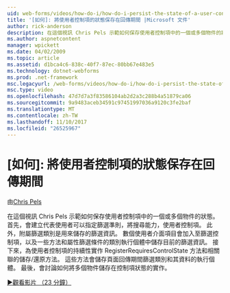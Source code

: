 ```yaml
---
uid: web-forms/videos/how-do-i/how-do-i-persist-the-state-of-a-user-control-during-a-postback
title: '[如何]: 將使用者控制項的狀態保存在回傳期間 |Microsoft 文件'
author: rick-anderson
description: 在這個視訊 Chris Pels 示範如何保存使用者控制項中的一個或多個物件的狀態。 首先，會建立代表 abilit 使用者控制項...
ms.author: aspnetcontent
manager: wpickett
ms.date: 04/02/2009
ms.topic: article
ms.assetid: d1bca4c6-838c-40f7-87ec-80bb67e483e5
ms.technology: dotnet-webforms
ms.prod: .net-framework
msc.legacyurl: /web-forms/videos/how-do-i/how-do-i-persist-the-state-of-a-user-control-during-a-postback
msc.type: video
ms.openlocfilehash: 47d7d7a3f83586104ab2d2a3c288b4a51879ca06
ms.sourcegitcommit: 9a9483aceb34591c97451997036a9120c3fe2baf
ms.translationtype: MT
ms.contentlocale: zh-TW
ms.lasthandoff: 11/10/2017
ms.locfileid: "26525967"
---
```

<a name="how-do-i-persist-the-state-of-a-user-control-during-a-postback"></a>[如何]: 將使用者控制項的狀態保存在回傳期間
====================
由[Chris Pels](https://twitter.com/chrispels)

在這個視訊 Chris Pels 示範如何保存使用者控制項中的一個或多個物件的狀態。 首先，會建立代表使用者可以指定篩選準則，將搜尋能力，使用者控制項。 此外，附屬篩選類別是用來儲存的篩選資訊。 數個使用者介面項目會加入至篩選控制項，以及一些方法和屬性篩選條件的類別執行個體中儲存目前的篩選資訊。 接下來，為使用者控制項的持續性實作 RegisterRequiresControlState 方法和相關聯的儲存/還原方法。 這些方法會儲存頁面回傳期間篩選類別和其資料的執行個體。 最後，會討論如何將多個物件儲存在控制項狀態的實作。

[&#9654;觀看影片 （23 分鐘）](https://channel9.msdn.com/Blogs/ASP-NET-Site-Videos/how-do-i-persist-the-state-of-a-user-control-during-a-postback)
